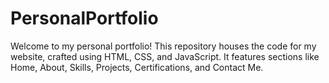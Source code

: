 # PersonalPortfolio
Welcome to my personal portfolio! This repository houses the code for my website, crafted using HTML, CSS, and JavaScript. It features sections like Home, About, Skills, Projects, Certifications, and Contact Me. 
